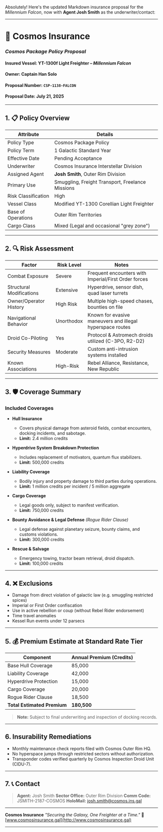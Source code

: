 Absolutely! Here's the updated Markdown insurance proposal for the *Millennium Falcon*, now with **Agent Josh Smith** as the underwriter/contact:

---

# 🚀 Cosmos Insurance

### *Cosmos Package Policy Proposal*

#### Insured Vessel: **YT-1300f Light Freighter – *Millennium Falcon***

#### Owner: **Captain Han Solo**

#### Proposal Number: `CSP-1138-FALCON`

#### Proposal Date: July 21, 2025

---

## 1. 📋 Policy Overview

| Attribute           | Details                                          |
| ------------------- | ------------------------------------------------ |
| Policy Type         | Cosmos Package Policy                            |
| Policy Term         | 1 Galactic Standard Year                         |
| Effective Date      | Pending Acceptance                               |
| Underwriter         | Cosmos Insurance Interstellar Division           |
| Assigned Agent      | **Josh Smith**, Outer Rim Division               |
| Primary Use         | Smuggling, Freight Transport, Freelance Missions |
| Risk Classification | High                                             |
| Vessel Class        | Modified YT-1300 Corellian Light Freighter       |
| Base of Operations  | Outer Rim Territories                            |
| Cargo Class         | Mixed (Legal and occasional "grey zone")         |

---

## 2. 🔍 Risk Assessment

| Factor                   | Risk Level | Notes                                                     |
| ------------------------ | ---------- | --------------------------------------------------------- |
| Combat Exposure          | Severe     | Frequent encounters with Imperial/First Order forces      |
| Structural Modifications | Extensive  | Hyperdrive, sensor dish, quad laser turrets               |
| Owner/Operator History   | High Risk  | Multiple high-speed chases, bounties on file              |
| Navigational Behavior    | Unorthodox | Known for evasive maneuvers and illegal hyperspace routes |
| Droid Co-Piloting        | Yes        | Protocol & Astromech droids utilized (C-3PO, R2-D2)       |
| Security Measures        | Moderate   | Custom anti-intrusion systems installed                   |
| Known Associations       | High-Risk  | Rebel Alliance, Resistance, New Republic                  |

---

## 3. 🛡️ Coverage Summary

### **Included Coverages**

* **Hull Insurance**

  * Covers physical damage from asteroid fields, combat encounters, docking incidents, and sabotage.
  * **Limit:** 2.4 million credits

* **Hyperdrive System Breakdown Protection**

  * Includes replacement of motivators, quantum flux stabilizers.
  * **Limit:** 500,000 credits

* **Liability Coverage**

  * Bodily injury and property damage to third parties during operations.
  * **Limit:** 1 million credits per incident / 5 million aggregate

* **Cargo Coverage**

  * Legal goods only, subject to manifest verification.
  * **Limit:** 750,000 credits

* **Bounty Avoidance & Legal Defense** *(Rogue Rider Clause)*

  * Legal defense against planetary seizure, bounty claims, and customs violations.
  * **Limit:** 300,000 credits

* **Rescue & Salvage**

  * Emergency towing, tractor beam retrieval, droid dispatch.
  * **Limit:** 100,000 credits

---

## 4. ❌ Exclusions

* Damage from direct violation of galactic law (e.g. smuggling restricted spices)
* Imperial or First Order confiscation
* Use in active rebellion or coup (without Rebel Rider endorsement)
* Time travel anomalies
* Kessel Run events under 12 parsecs

---

## 5. 💰 Premium Estimate at Standard Rate Tier

| Component                   | Annual Premium (Credits) |
| --------------------------- | ------------------------ |
| Base Hull Coverage          | 85,000                   |
| Liability Coverage          | 42,000                   |
| Hyperdrive Protection       | 15,000                   |
| Cargo Coverage              | 20,000                   |
| Rogue Rider Clause          | 18,500                   |
| **Total Estimated Premium** | **180,500**              |

> **Note:** Subject to final underwriting and inspection of docking records.

---

## 6. Insurability Remediations

* Monthly maintenance check reports filed with Cosmos Outer Rim HQ.
* No hyperspace jumps through restricted sectors without authorization.
* Transponder codes verified quarterly by Cosmos Inspection Droid Unit (CIDU-7).

---

## 7. 📞 Contact

> **Agent:** Josh Smith
> **Sector Office:** Outer Rim Division
> **Comm Code:** JSMITH-2187-COSMOS
> **HoloMail:** [josh.smith@cosmos.ins.gal](mailto:josh.smith@cosmos.ins.gal)

---

**Cosmos Insurance**
*"Securing the Galaxy, One Freighter at a Time."*
🌌 [www.cosmosinsurance.gal](http://www.cosmosinsurance.gal)

---
